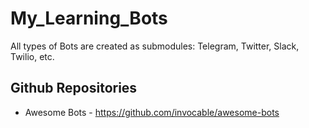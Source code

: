 # My_Learning_Bots
All types of Bots are created as submodules: Telegram, Twitter, Slack, Twilio, etc.

## Github Repositories
* Awesome Bots - https://github.com/invocable/awesome-bots
